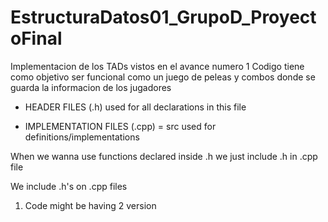 # EstructuraDatos01_GrupoD_ProyectoFinal

Implementacion de los TADs vistos en el avance numero 1 
Codigo tiene como objetivo ser funcional como un juego de  peleas y combos donde se guarda la informacion de los jugadores

* HEADER FILES (.h)
used for all declarations in this file


* IMPLEMENTATION FILES (.cpp) = src
used for definitions/implementations

When we wanna use functions declared inside .h we just include .h in .cpp file

We include .h's on .cpp files

1. Code might be having 2 version